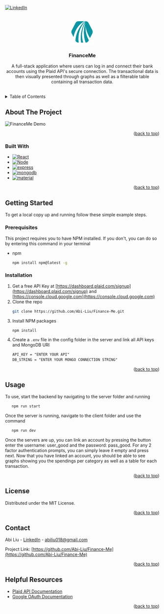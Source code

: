 <!-- Improved compatibility of back to top link: See: https://github.com/othneildrew/Best-README-Template/pull/73 -->

<a name="readme-top"></a>

<!--
*** Thanks for checking out the Best-README-Template. If you have a suggestion
*** that would make this better, please fork the repo and create a pull request
*** or simply open an issue with the tag "enhancement".
*** Don't forget to give the project a star!
*** Thanks again! Now go create something AMAZING! :D
-->

<!-- PROJECT SHIELDS -->
<!--
*** I'm using markdown "reference style" links for readability.
*** Reference links are enclosed in brackets [ ] instead of parentheses ( ).
*** See the bottom of this document for the declaration of the reference variables
*** for contributors-url, forks-url, etc. This is an optional, concise syntax you may use.
*** https://www.markdownguide.org/basic-syntax/#reference-style-links
-->

[![LinkedIn][linkedin-shield]][linkedin-url]

<!-- PROJECT LOGO -->
<br />
<div align="center">
  <a href="https://github.com/Abi-Liu/Finance-Me">
    <img src="client/src/assets/logo.png" alt="Logo" width="80" height="80">
  </a>

<h3 align="center">FinanceMe</h3>

  <p align="center">
    A full-stack application where users can log in and connect their bank accounts using the Plaid API's secure connection. The transactional data is then visually presented through graphs as well as a filterable table containing all transaction data.
    <br />
    <br />
    <!--<a href="https://github.com/Abi-Liu/Finance-Me">View Demo</a>--!>
  </p>
</div>

<!-- TABLE OF CONTENTS -->
<details>
  <summary>Table of Contents</summary>
  <ol>
    <li>
      <a href="#about-the-project">About The Project</a>
      <ul>
        <li><a href="#built-with">Built With</a></li>
      </ul>
    </li>
    <li>
      <a href="#getting-started">Getting Started</a>
      <ul>
        <li><a href="#prerequisites">Prerequisites</a></li>
        <li><a href="#installation">Installation</a></li>
      </ul>
    </li>
    <li><a href="#usage">Usage</a></li>
    <li><a href="#license">License</a></li>
    <li><a href="#contact">Contact</a></li>
    <li><a href="#helpful-resources">Helpful Resources</a></li>
  </ol>
</details>

<!-- ABOUT THE PROJECT -->

## About The Project

![FinanceMe Demo](demo/financeme.gif)

<p align="right">(<a href="#readme-top">back to top</a>)</p>

### Built With

- [![React][react.js]][react-url]
- [![Node][node.js]][node-url]
- [![express][express]][express-url]
- [![mongodb][mongodb]][mongodb-url]
- [![material][material]][material-url]

<p align="right">(<a href="#readme-top">back to top</a>)</p>

<!-- GETTING STARTED -->

## Getting Started

To get a local copy up and running follow these simple example steps.

### Prerequisites

This project requires you to have NPM installed. If you don't, you can do so by entering this command in your terminal

- npm
  ```sh
  npm install npm@latest -g
  ```

### Installation

1. Get a free API Key at [https://dashboard.plaid.com/signup](https://dashboard.plaid.com/signup) and [https://console.cloud.google.com](https://console.cloud.google.com)
2. Clone the repo
   ```sh
   git clone https://github.com/Abi-Liu/Finance-Me.git
   ```
3. Install NPM packages
   ```sh
   npm install
   ```
4. Create a `.env` file in the config folder in the server and link all API keys and MongoDB URI
   ```md
   API_KEY = "ENTER YOUR API"
   DB_STRING = "ENTER YOUR MONGO CONNECTION STRING"
   ```

<p align="right">(<a href="#readme-top">back to top</a>)</p>

<!-- USAGE EXAMPLES -->

## Usage

To use, start the backend by navigating to the server folder and running

```sh
   npm run start
```

Once the server is running, navigate to the client folder and use the command

```sh
   npm run dev
```

Once the servers are up, you can link an account by pressing the button enter the username: user_good and the password: pass_good.
For any 2 factor authentication prompts, you can simply leave it empty and press next. Now that you have linked an account, you should be able to see graphs showing you the spendings per category as well as a table for each transaction.

<p align="right">(<a href="#readme-top">back to top</a>)</p>

<!-- LICENSE -->

## License

Distributed under the MIT License.

<p align="right">(<a href="#readme-top">back to top</a>)</p>

<!-- CONTACT -->

## Contact

Abi Liu - [LinkedIn](https://www.linkedin.com/in/abiliu/) - abiliu018@gmail.com

Project Link: [https://github.com/Abi-Liu/Finance-Me](https://github.com/Abi-Liu/Finance-Me)

<p align="right">(<a href="#readme-top">back to top</a>)</p>

<!-- ACKNOWLEDGMENTS -->

## Helpful Resources

- [Plaid API Documentation](https://plaid.com/docs/api/)
- [Google OAuth Documentation](https://developers.google.com/identity/protocols/oauth2)

<p align="right">(<a href="#readme-top">back to top</a>)</p>

<!-- MARKDOWN LINKS & IMAGES -->
<!-- https://www.markdownguide.org/basic-syntax/#reference-style-links -->

[contributors-shield]: https://img.shields.io/github/contributors/Abi-Liu/Finance-Me.svg?style=for-the-badge
[contributors-url]: https://github.com/Abi-Liu/Finance-Me/graphs/contributors
[forks-shield]: https://img.shields.io/github/forks/Abi-Liu/Finance-Me.svg?style=for-the-badge
[forks-url]: https://github.com/Abi-Liu/Finance-Me/network/members
[stars-shield]: https://img.shields.io/github/stars/Abi-Liu/Finance-Me.svg?style=for-the-badge
[stars-url]: https://github.com/Abi-Liu/Finance-Me/stargazers
[issues-shield]: https://img.shields.io/github/issues/Abi-Liu/Finance-Me.svg?style=for-the-badge
[issues-url]: https://github.com/Abi-Liu/Finance-Me/issues
[license-shield]: https://img.shields.io/github/license/Abi-Liu/Finance-Me.svg?style=for-the-badge
[license-url]: https://github.com/Abi-Liu/Finance-Me/blob/master/LICENSE.txt
[linkedin-shield]: https://img.shields.io/badge/-LinkedIn-black.svg?style=for-the-badge&logo=linkedin&colorB=555
[linkedin-url]: https://linkedin.com/in/abiliu
[product-screenshot]: images/screenshot.png
[react.js]: https://img.shields.io/badge/React-20232A?style=for-the-badge&logo=react&logoColor=61DAFB
[react-url]: https://reactjs.org/
[node.js]: https://img.shields.io/badge/Node.js-43853D?style=for-the-badge&logo=node.js&logoColor=white
[node-url]: https://nodejs.org/en
[express]: https://img.shields.io/badge/Express.js-404D59?style=for-the-badge
[express-url]: https://expressjs.com/
[mongodb]: https://img.shields.io/badge/MongoDB-4EA94B?style=for-the-badge&logo=mongodb&logoColor=white
[mongodb-url]: https://www.mongodb.com/
[material]: https://img.shields.io/badge/Material--UI-0081CB?style=for-the-badge&logo=material-ui&logoColor=white
[material-url]: https://mui.com/
